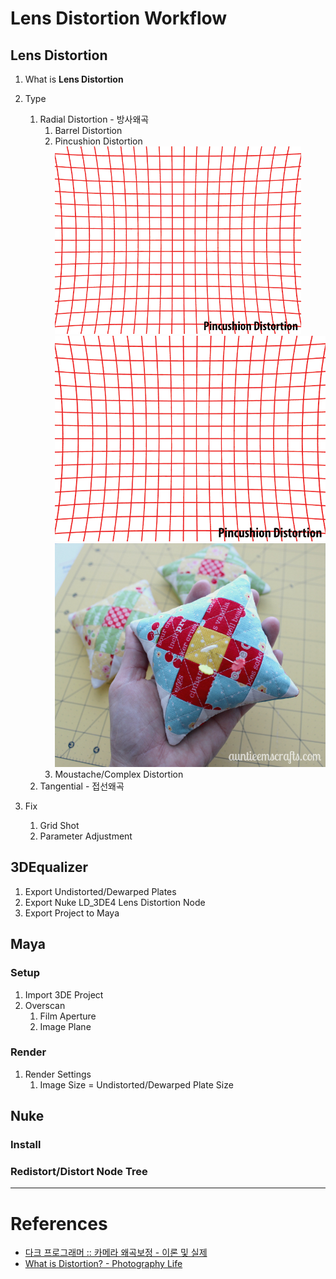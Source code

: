 # Lens Distortion Workflow

## Lens Distortion
1. What is **Lens Distortion**

1. Type
    1. Radial Distortion - 방사왜곡
        1. Barrel Distortion
        2. Pincushion Distortion
            <img src="../imgs/Pincushion-Distortion.png" height="300"/>
            ![Pincushion-Distortio](../imgs/Pincushion-Distortion.png) ![pincushion](../imgs/pincushion.jpg)
        3. Moustache/Complex Distortion
    1. Tangential - 접선왜곡

1. Fix
    1. Grid Shot
    1. Parameter Adjustment

## 3DEqualizer
1. Export Undistorted/Dewarped Plates
1. Export Nuke LD_3DE4 Lens Distortion Node
1. Export Project to Maya


## Maya

### Setup
1. Import 3DE Project
1. Overscan
    1. Film Aperture
    1. Image Plane

### Render
1. Render Settings
    1. Image Size = Undistorted/Dewarped Plate Size

## Nuke

### Install

### Redistort/Distort Node Tree

---

# References

- [다크 프로그래머 :: 카메라 왜곡보정 - 이론 및 실제](https://darkpgmr.tistory.com/31)
- [What is Distortion? - Photography Life](https://photographylife.com/what-is-distortion)
